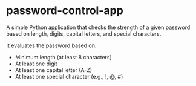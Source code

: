 # password-control-app
A simple Python application that checks the strength of a given password based on length, digits, capital letters, and special characters.

It evaluates the password based on:

- Minimum length (at least 8 characters)
- At least one digit
- At least one capital letter (A-Z)
- At least one special character (e.g., !, @, #)
